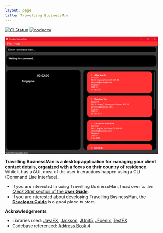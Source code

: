 ```yaml
---
layout: page
title: Travelling BusinessMan
---
```


[![CI Status](https://github.com/AY2021S1-CS2103T-F11-4/tp/workflows/Java%20CI/badge.svg)](https://github.com/AY2021S1-CS2103T-F11-4/tp/actions)
[![codecov](https://codecov.io/gh/AY2021S1-CS2103T-F11-4/tp/branch/master/graph/badge.svg)](https://codecov.io/gh/AY2021S1-CS2103T-F11-4/tp)

![Ui](./images/UI.png)

**Travelling BusinessMan is a desktop application for managing your client contact details, organized with a focus on their country of residence.** While it has a GUI, most of the user interactions happen using a CLI (Command Line Interface).

* If you are interested in using Travelling BusinessMan, head over to the [_Quick Start_ section of the **User Guide**](UserGuide.html#quickstart).
* If you are interested about developing Travelling BusinessMan, the [**Developer Guide**](DeveloperGuide.html) is a good place to start.


**Acknowledgements**

* Libraries used: [JavaFX](https://openjfx.io/), [Jackson](https://github.com/FasterXML/jackson), [JUnit5](https://github.com/junit-team/junit5), [JFoenix](https://github.com/jfoenixadmin/JFoenix), [TestFX](https://github.com/TestFX)
* Codebase referenced: [Address Book 4](https://github.com/se-edu/addressbook-level4)
